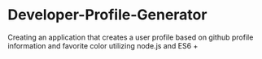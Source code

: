 # Developer-Profile-Generator
Creating an application that creates a user profile based on github profile information and favorite color utilizing node.js and ES6 +

